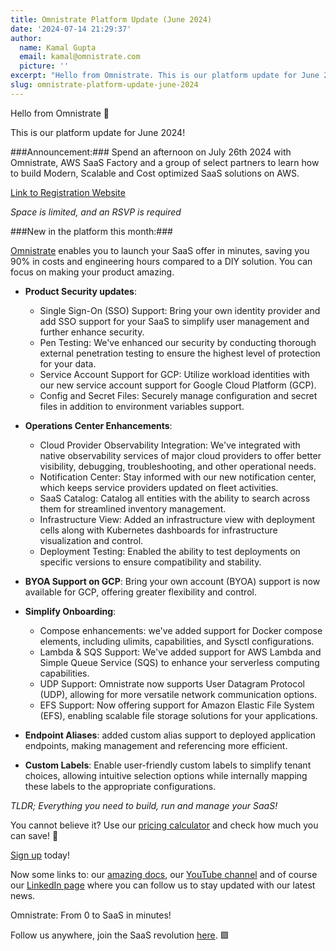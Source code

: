 ```yaml
---
title: Omnistrate Platform Update (June 2024)
date: '2024-07-14 21:29:37'
author:
  name: Kamal Gupta
  email: kamal@omnistrate.com
  picture: ''
excerpt: "Hello from Omnistrate. This is our platform update for June 2024! ###Announcement:Spend an afternoon on July 26th 2024 with Omnistrate, AWS SaaS Factory and a group of select partners to learn how.."
slug: omnistrate-platform-update-june-2024
---
```


Hello from Omnistrate 👋

This is our platform update for June 2024!

###Announcement:###
Spend an afternoon on July 26th 2024 with Omnistrate, AWS SaaS Factory and a group of select partners to learn how to build Modern, Scalable and Cost optimized SaaS solutions on AWS. 

[Link to Registration Website][1]

*Space is limited, and an RSVP is required*

###New in the platform this month:###

[Omnistrate][2] enables you to launch your SaaS offer in minutes, saving you 90% in costs and engineering hours compared to a DIY solution. You can focus on making your product amazing.

- **Product Security updates**:
    - Single Sign-On (SSO) Support: Bring your own identity provider and add SSO support for your SaaS to simplify user management and further enhance security.
    - Pen Testing: We've enhanced our security by conducting thorough external penetration testing to ensure the highest level of protection for your data.
    - Service Account Support for GCP: Utilize workload identities with our new service account support for Google Cloud Platform (GCP).
    - Config and Secret Files: Securely manage configuration and secret files in addition to environment variables support.

- **Operations Center Enhancements**:
    - Cloud Provider Observability Integration: We've integrated with native observability services of major cloud providers to offer better visibility, debugging, troubleshooting, and other operational needs.
    - Notification Center: Stay informed with our new notification center, which keeps service providers updated on fleet activities.
    - SaaS Catalog: Catalog all entities with the ability to search across them for streamlined inventory management.
    - Infrastructure View: Added an infrastructure view with deployment cells along with Kubernetes dashboards for infrastructure visualization and control.
    - Deployment Testing: Enabled the ability to test deployments on specific versions to ensure compatibility and stability.

- **BYOA Support on GCP**: Bring your own account (BYOA) support is now available for GCP, offering greater flexibility and control.

- **Simplify Onboarding**: 
    - Compose enhancements: we've added support for Docker compose elements, including ulimits, capabilities, and Sysctl configurations.
    - Lambda & SQS Support: We've added support for AWS Lambda and Simple Queue Service (SQS) to enhance your serverless computing capabilities.
    - UDP Support: Omnistrate now supports User Datagram Protocol (UDP), allowing for more versatile network communication options.
    - EFS Support: Now offering support for Amazon Elastic File System (EFS), enabling scalable file storage solutions for your applications.

- **Endpoint Aliases**: added custom alias support to deployed application endpoints, making management and referencing more efficient.

- **Custom Labels**: Enable user-friendly custom labels to simplify tenant choices, allowing intuitive selection options while internally mapping these labels to the appropriate configurations.


_TLDR; Everything you need to build, run and manage your SaaS!_

You cannot believe it? 
Use our [pricing calculator][3] and check how much you can save! 💸

[Sign up][4] today!


Now some links to: our [amazing docs][5], our [YouTube channel][6] and of course our [LinkedIn page][7] where you can follow us to stay updated with our latest news.

Omnistrate: From 0 to SaaS in minutes!

Follow us anywhere, join the SaaS revolution [here][8]. 🟩


  [1]: https://omnistrate.com/events
  [2]: https://omnistrate.com/
  [3]: https://omnistrate.com/pricing#cost-calculator
  [4]: https://omnistrate.cloud/signup
  [5]: http://docs.omnistrate.com
  [6]: https://www.youtube.com/@omnistrate
  [7]: https://www.linkedin.com/company/omnistrate/
  [8]: https://join.slack.com/t/cloudnative-u5h1399/shared_invite/zt-1qf3cgi37-lCV1vKJlrBioqGuVjKBtyw
